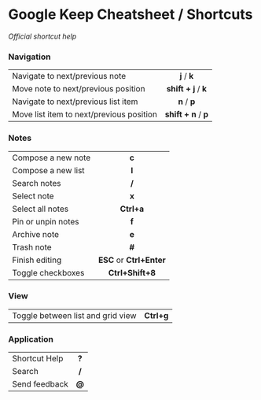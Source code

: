 # Google Keep Cheatsheet / Shortcuts

_Official shortcut help_


### Navigation
|||
| ---------------------------------------- |:---------------------:|
| Navigate to next/previous note           | **j** / **k**         |
| Move note to next/previous position      | **shift + j** / **k** |
| Navigate to next/previous list item      | **n** / **p**         |
| Move list item to next/previous position | **shift + n** / **p** | 

### Notes
|||
| ------------------ |:----------:|
| Compose a new note | **c**      |
| Compose a new list | **l**      |
| Search notes       | **/**      |
| Select note        | **x**      |
| Select all notes   | **Ctrl+a** |
| Pin or unpin notes | **f**      |
| Archive note       | **e**      |
| Trash note         | **#**      |
| Finish editing     | **ESC** or **Ctrl+Enter** |
| Toggle checkboxes  | **Ctrl+Shift+8**          |

### View
|||
| --------------------------------- |:----------:|
| Toggle between list and grid view | **Ctrl+g** |

### Application
|||
| ----------------- |:----------:|
| Shortcut Help     | **?**      |
| Search            | **/**      |
| Send feedback     | **@**      |

